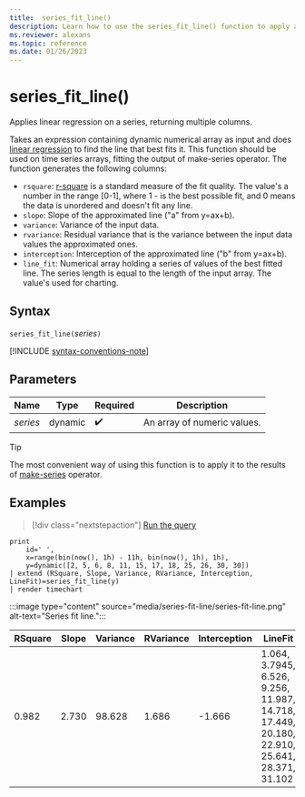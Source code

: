 ```yaml
---
title:  series_fit_line()
description: Learn how to use the series_fit_line() function to apply a linear regression on a series to return multiple columns.
ms.reviewer: alexans
ms.topic: reference
ms.date: 01/26/2023
---
```

# series_fit_line()

Applies linear regression on a series, returning multiple columns.  

Takes an expression containing dynamic numerical array as input and does [linear regression](https://en.wikipedia.org/wiki/Line_fitting) to find the line that best fits it. This function should be used on time series arrays, fitting the output of make-series operator. The function generates the following columns:

* `rsquare`: [r-square](https://en.wikipedia.org/wiki/Coefficient_of_determination) is a standard measure of the fit quality. The value's a number in the range [0-1], where 1 - is the best possible fit, and 0 means the data is unordered and doesn't fit any line.
* `slope`: Slope of the approximated line ("a" from y=ax+b).
* `variance`: Variance of the input data.
* `rvariance`: Residual variance that is the variance between the input data values the approximated ones.
* `interception`: Interception of the approximated line ("b" from y=ax+b).
* `line_fit`: Numerical array holding a series of values of the best fitted line. The series length is equal to the length of the input array. The value's used for charting.

## Syntax

`series_fit_line(`*series*`)`

[!INCLUDE [syntax-conventions-note](../../includes/syntax-conventions-note.md)]

## Parameters

| Name | Type | Required | Description |
|--|--|--|--|
| *series* | dynamic |  :heavy_check_mark: | An array of numeric values.|

> [!TIP]
> The most convenient way of using this function is to apply it to the results of [make-series](make-series-operator.md) operator.

## Examples

> [!div class="nextstepaction"]
> <a href="https://dataexplorer.azure.com/clusters/kvc9rf7q4d68qcw5sk2d6f.northeurope/databases/MyDatabase?query=H4sIAAAAAAAAA1VMywrCQAy8C/2H3NzCCm7Fx6VXQfDUghcRWdtoAzWt6YoW/HijPYiBSWYmybRCHKIRaFGZjmFsB/FMxfMFzYnYcPMwsQVXxTAB5yoL/+7Qhr8+LXv2VyrMPrEwt7CwsNIDp1DllgrVifJEV7PpB4c4Gr0AnwG5BJPlt7sXtJDXTatj54U8F8qyH91wQCmwDdSwhS0xrinEaYdC2B3PFI61eqb/JovmokCgKxaVl/AGWOACk/UAAAA=" target="_blank">Run the query</a>

```kusto
print
    id=' ',
    x=range(bin(now(), 1h) - 11h, bin(now(), 1h), 1h),
    y=dynamic([2, 5, 6, 8, 11, 15, 17, 18, 25, 26, 30, 30])
| extend (RSquare, Slope, Variance, RVariance, Interception, LineFit)=series_fit_line(y)
| render timechart
```

:::image type="content" source="media/series-fit-line/series-fit-line.png" alt-text="Series fit line.":::

| RSquare | Slope | Variance | RVariance | Interception | LineFit                                                                                     |
|---------|-------|----------|-----------|--------------|---------------------------------------------------------------------------------------------|
| 0.982   | 2.730 | 98.628   | 1.686     | -1.666       | 1.064, 3.7945, 6.526, 9.256, 11.987, 14.718, 17.449, 20.180, 22.910, 25.641, 28.371, 31.102 |
